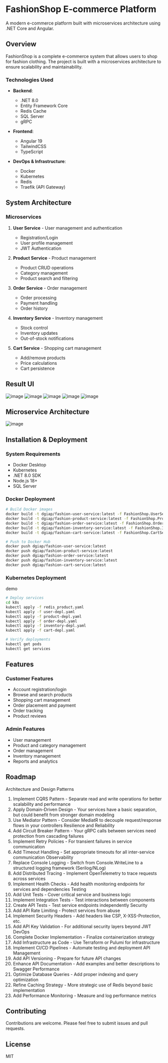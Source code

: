 # FashionShop E-commerce Platform

A modern e-commerce platform built with microservices architecture using .NET Core and Angular.

## Overview

FashionShop is a complete e-commerce system that allows users to shop for fashion clothing. The project is built with a microservices architecture to ensure scalability and maintainability.

### Technologies Used

- **Backend**: 
  - .NET 8.0
  - Entity Framework Core
  - Redis Cache
  - SQL Server
  - gRPC
  
- **Frontend**:
  - Angular 19
  - TailwindCSS
  - TypeScript

- **DevOps & Infrastructure**:
  - Docker
  - Kubernetes
  - Redis
  - Traefik (API Gateway)

## System Architecture

### Microservices

1. **User Service** - User management and authentication
   - Registration/Login
   - User profile management
   - JWT Authentication

2. **Product Service** - Product management
   - Product CRUD operations
   - Category management
   - Product search and filtering

3. **Order Service** - Order management
   - Order processing
   - Payment handling
   - Order history

4. **Inventory Service** - Inventory management
   - Stock control
   - Inventory updates
   - Out-of-stock notifications

5. **Cart Service** - Shopping cart management
   - Add/remove products
   - Price calculations
   - Cart persistence

## Result UI
![image](https://github.com/user-attachments/assets/09184250-dd07-4599-9c18-4840b51305aa)
![image](https://github.com/user-attachments/assets/ed5410a8-7774-45b8-9f2a-7745c8c13bdb)
![image](https://github.com/user-attachments/assets/0711680b-f34b-4f1e-b01f-919cfb4d6f2d)
![image](https://github.com/user-attachments/assets/6d219bab-d46e-4cea-9548-76b7c2228e92)
![image](https://github.com/user-attachments/assets/581fd12e-b94b-4787-8581-04a3684d72df)

## Microservice Architecture
![image](https://github.com/user-attachments/assets/f3a933e1-ff8e-4322-b46e-6f13cc6e51bb)

## Installation & Deployment

### System Requirements

- Docker Desktop
- Kubernetes
- .NET 8.0 SDK
- Node.js 18+
- SQL Server

### Docker Deployment

```bash
# Build Docker images
docker build -t dgiap/fashion-user-service:latest -f FashionShop.UserService/Dockerfile .
docker build -t dgiap/fashion-product-service:latest -f FashionShop.ProductService/Dockerfile .
docker build -t dgiap/fashion-order-service:latest -f FashionShop.OrderService/Dockerfile .
docker build -t dgiap/fashion-inventory-service:latest -f FashionShop.InventoryService/Dockerfile .
docker build -t dgiap/fashion-cart-service:latest -f FashionShop.CartService/Dockerfile .

# Push to Docker Hub
docker push dgiap/fashion-user-service:latest
docker push dgiap/fashion-product-service:latest
docker push dgiap/fashion-order-service:latest
docker push dgiap/fashion-inventory-service:latest
docker push dgiap/fashion-cart-service:latest
```

### Kubernetes Deployment
demo 
```bash
# Deploy services
cd k8s
kubectl apply -f redis_product.yaml
kubectl apply -f user-depl.yaml
kubectl apply -f product-depl.yaml
kubectl apply -f order-depl.yaml
kubectl apply -f inventory-depl.yaml
kubectl apply -f cart-depl.yaml

# Verify deployments
kubectl get pods
kubectl get services
```

## Features

### Customer Features
- Account registration/login
- Browse and search products
- Shopping cart management
- Order placement and payment
- Order tracking
- Product reviews

### Admin Features
- User management
- Product and category management
- Order management
- Inventory management
- Reports and analytics

## Roadmap

Architecture and Design Patterns
1.	Implement CQRS Pattern - Separate read and write operations for better scalability and performance
2.	Apply Domain-Driven Design - Your services have a basic separation, but could benefit from stronger domain modeling
3.	Use Mediator Pattern - Consider MediatR to decouple request/response flows in your controllers
Resilience and Reliability
4.	Add Circuit Breaker Pattern - Your gRPC calls between services need protection from cascading failures
5.	Implement Retry Policies - For transient failures in service communication
6.	Add Timeout Handling - Set appropriate timeouts for all inter-service communication
Observability
7.	Replace Console Logging - Switch from Console.WriteLine to a structured logging framework (Serilog/NLog)
8.	Add Distributed Tracing - Implement OpenTelemetry to trace requests across services
9.	Implement Health Checks - Add health monitoring endpoints for services and dependencies
Testing
10.	Add Unit Tests - Cover critical service and business logic
11.	Implement Integration Tests - Test interactions between components
12.	Create API Tests - Test service endpoints independently
Security
13.	Add API Rate Limiting - Protect services from abuse
14.	Implement Security Headers - Add headers like CSP, X-XSS-Protection, etc.
15.	Add API Key Validation - For additional security layers beyond JWT
DevOps
16.	Complete Docker Implementation - Finalize containerization strategy
17.	Add Infrastructure as Code - Use Terraform or Pulumi for infrastructure
18.	Implement CI/CD Pipelines - Automate testing and deployment
API Management
19.	Add API Versioning - Prepare for future API changes
20.	Enhance API Documentation - Add examples and better descriptions to Swagger
Performance
21.	Optimize Database Queries - Add proper indexing and query optimization
22.	Refine Caching Strategy - More strategic use of Redis beyond basic implementation
23.	Add Performance Monitoring - Measure and log performance metrics

## Contributing

Contributions are welcome. Please feel free to submit issues and pull requests.

## License

MIT
